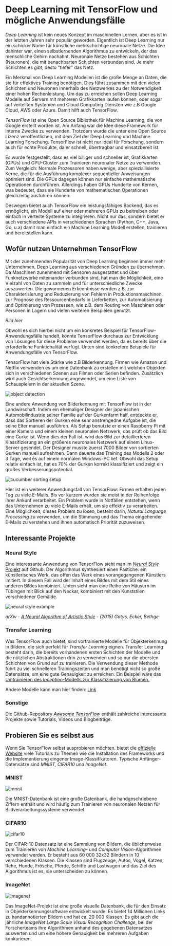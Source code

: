 # Deep Learning mit TensorFlow und mögliche Anwendungsfälle
*Deep Learning* ist kein neues Konzept im maschinellen Lernen, aber es ist in der letzten Jahren sehr populär geworden. Eigentlich ist Deep Learning nur ein schicker Name für künstliche mehrschichtige neuronale Netze. Die Idee dahinter war, einen selbstlernenden Algorithmus zu entwickeln, der das menschliche Gehirn nachahnt. Neuronale Netze bestehen aus Schichten (Neuronen), die mit benachbarten Schichten verbunden sind. Je mehr Schichten es gibt, desto "tiefer" das Netz.

Ein Merkmal von Deep Learning Modellen ist die große Menge an Daten, die sie für effektives Training benötigen. Dies führt zusammen mit den vielen Schichten und Neuronen innerhalb des Netzwerkes zu der Notwendigkeit einer hohen Rechenleistung. Um das zu erreichen sollen Deep Learning Modelle auf Servern mit mehreren Grafikkarten laufen können, oder sogar auf verteilten Systemen und Cloud Computing Diensten wie z.B Google Cloud, AWS oder Azure. Damit hilft auch TensorFlow.

*TensorFlow* ist eine Open Source Bibliothek für Machine Learning, die von Google erstellt worden ist. Am Anfang war die Idee diese Framework für interne Zwecke zu verwenden. Trotzdem wurde die unter eine Open Source Lizenz veröffentlichen, mit dem Ziel der Deep Learning und Machine Learning Forschung. TensorFlow ist nicht nur ideal für Forschung, sondern auch für echte Produkte, da er schnell, übertragbar und einsatzbereit ist.

Es wurde festgestellt, dass es viel billiger und schneller ist, Grafikkarten (GPUs) und GPU-Cluster zum Trainieren neuronaler Netze zu verwenden. Zum Vergleich: Normale Prozessoren haben wenige, aber spieziallisierte Kerne, die für die Ausführung komplexer sequentieller Anweisungen optimiert sind. Die GPUs dagegen können nur einfache mathematische Operationen durchführen. Allerdings haben GPUs Hunderte von Kernen, was bedeutet, dass sie Hunderte von mathematischen Operationen gleichzeitig ausführen können.

Deswegen bietet auch TensorFlow ein leistungsfähiges Backend, das es ermöglicht, ein Modell auf einer oder mehreren GPUs zu beitreiben oder einfach in verteilte Systeme zu integrieren. Nicht nur das, sondern bietet er auch verschiedene APIs in verschiedenen Sprachen (Python, C++, Java, Go, u.a) damit man einfach ein Machine Learning Modell erstellen, trainieren und bereitstellen kann.

## Wofür nutzen Unternehmen TensorFlow
Mit der zunehmenden Popularität von Deep Learning beginnen immer mehr Unternehmen, Deep Learning aus verschiedenen Gründen zu übernehmen. Da Maschinen zunehmend mit Sensoren ausgestattet und über Funknetzwerke miteinander verbunden sind, hat man die Möglichkeit, eine Vielzahl von Daten zu sammeln und für unterschiedliche Zwecke auszuwerten. Die gewonnenen Erkenntnisse werden z.B. zur Charakterisierung und Reduzierung von Fehlern in Produktionsmaschinen, zur Prognose des Ressourcenbedarfs in Lieferketten, zur Automatisierung und Optimierung von Prozessen, wie z.B. dem Routing von Maschinen oder Personen in Lagern und vielen weiteren Beispielen genutzt.

*Bild hier*

Obwohl es sich hierbei nicht um ein konkretes Beispiel für TensorFlow-Anwendungsfälle handelt, könnte TensorFlow durchaus zur Entwicklung von Lösungen für diese Probleme verwendet werden, da es bereits über die erforderliche Funktionalität verfügt. Unten sind konkretere Beispiele für Anwendungsfälle von TensorFlow.

TensorFlow hat viele Stärke wie z.B Bilderkennung. Firmen wie Amazon und Netflix verwenden es um eine Datenbank zu erstellen mit welchen Objekten sich in verschiedenen Szenen aus Filmen oder Serien befinden. Zusätzlich wird auch Gesichtserkennung angewendet, um eine Liste von Schauspielern in der aktuellen Szene.

![object detection](images/object_recognition.png)

Eine andere Anwendung von Bilderkennung mit TensorFlow ist in der Landwirschaft. Indem ein ehemaliger Designer der japanischen Automobilindustrie seiner Familie auf der Gurkenfarm half, entdeckte er, dass das Sortieren der Gurken eine sehr anstrengedne Aufgabe ist, die seine Elter manuell ausführen. Als Setup benutzte er einen Raspberry Pi mit einer Kamera und einem kleinen neuronalen Netzwerk, das prüft ob das Bild eine Gurke ist. Wenn dies der Fall ist, wird das Bild zur detaillierteren Klassifizierung an ein größeres neuronales Netzwerk auf einem Linux-Server gesendet. Der Designer musste zuerst 7000 Bilder von sortierten Gurken manuell aufnehmen. Dann dauerte das Training des Modells 2 oder 3 Tage, weil es auf einem normalen Windows-PC lief. Obwohl das Setup relativ einfach ist, hat es 70% der Gurken korrekt klassifiziert und zeigt ein großes Verbesserungspotential.

![cucumber sorting setup](images/cucumbers.png)

Hier ist ein weiterer Anwendungsfall von TensorFlow: Firmen erhalten jeden Tag zu viele E-Mails. Bis vor kurzem wurden sie meist in der Reihenfolge ihrer Ankunf verarbeitet. Ein Problem wurde in Notfällen entstehen, wenn das Unternehmen zu viele E-Mails erhält, um sie effektiv zu verarbeiten. Eine Möglichkeit, dieses Problem zu lösen, besteht darin, *Natural Language Processing* zu verwenden, um die Stimmung und das Thema eingehender E-Mails zu verstehen und ihnen automatisch Priorität zuzuweisen.

## Interessante Projekte
### Neural Style
Eine interessante Anwendung von TensorFlow sieht man im [*Neural Style* Projekt](https://github.com/cysmith/neural-style-tf) auf Github. Der Algorithmus synthesiert einen Pastiche: ein künstlerisches Werk, das offen das Werk eines vorangegangenen Künstlers imitiert. In diesem Fall wird der Inhalt eines Bildes mit dem Stil eines anderen Bildes kombiniert. Unten sieht man eine Reihe von Häusern im Tübingen mit Blick auf den Neckar, kombiniert mit den Kunststilen verschiedener Gemälde.

![neural style example](images/neural_style.png)

*arXiv - [A Neural Algorithm of Artistic Style](https://arxiv.org/abs/1508.06576) - (2015) Gatys, Ecker, Bethge*

### Transfer Learning
Was TensorFlow auch bietet, sind vortrainierte Modelle für Objekterkennung in Bildern, die sich perfekt für *Transfer Learning* eignen. Transfer Learning besteht darin, die bereits vorhandenen ersten Schichten der Modelle und die nützlichen Abstraktionen drin zu verwenden und so nur die obersten Schichten von Grund auf zu trainieren. Die Verwendung dieser Methode führt zu viel schnelleren Trainingszeiten und man benötigt nicht so große Datensätze, um eine gute Genauigkeit zu erreichen. Ein Beispiel wäre das [ Umtrainieren des *Inception*-Modells zur Klassifizierung von Blumen. ](https://www.tensorflow.org/tutorials/image_retraining)

Andere Modelle kann man hier finden: [Link](https://github.com/tensorflow/models)

### Sonstige
Die Github-Repository [*Awesome TensorFlow*](https://github.com/jtoy/awesome-tensorflow) enthält zahlreiche interessante Projekte sowie Tutorials, Videos und Blogbeiträge.

## Probieren Sie es selbst aus
Wenn Sie TensorFlow selbst ausprobieren möchten. bietet die [offizielle Website](https://www.tensorflow.org/) viele Tutorials zu Themen wie die Installation des Frameworks und die Implementierung eingener Image-Klassifikatoren. Typische Anfänger-Datensätze sind *MNIST, CIFAR10 und ImageNet*.

### MNIST
![mnist](images/mnist.jpeg)

Die MNIST-Datenbank ist eine große Datenbank, die handgeschriebene Ziffern enthält und wird häufig zum Trainieren von neuronalen Netzen für Bildverarbeitungssysteme verwendet.

### CIFAR10
![cifar10](images/cifar10.png)

Der CIFAR-10 Datensatz ist eine Sammlung von Bildern, die üblicherweise zum Trainieren von *Machine Learning*- und *Computer Vision*-Algorithmen verwendet werden. Er besteht aus 60 000 32x32 Bilndern in 10 verschiedenen Klassen. Die Klassen sind Flugzeuge, Autos, Vögel, Katzen, Rehe, Hunde, Frösche, Pferde, Schiffe und Lastwagen und das Ziel des Algorithmus ist es, sie unterscheiden zu können.

### ImageNet
![imagenet](images/imagenet.png)

Das ImageNet-Projekt ist eine große visuelle Datenbank, die für den Einsatz in Objekterkennungssoftware entwickelt wurde. Es bietet 14 Millionen Links zu handannotierten Bildern und hat ca. 20 000 Klassen. Es gibt auch die jährliche *ImageNet Large Scale Visual Recognition Challenge*, bei der Forscherteams ihre Algorithmen anhand des gegebenen Datensatzes auswerten und um eine höhere Genauigkeit bei mehreren Aufgaben konkurieren.
